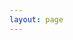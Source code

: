```yaml
---
layout: page
---
```

<div id="swagger-ui"></div>

<script>
import SwaggerUI from 'swagger-ui';
import 'swagger-ui/dist/swagger-ui.css';

export default {
    name: 'SwaggerUI',
    props: {
        specUrl: {
            type: String,
            required: true,
        },
    },
    mounted() {
        SwaggerUI({
            url: './biogenome-portal-schema.yaml',
            dom_id: '#swagger-ui',
            deepLinking: true,
            presets: [SwaggerUI.presets.apis],
        });
    },
};
</script>

<style scoped>
#swagger-ui {
    margin: 20px 0;
}
</style>